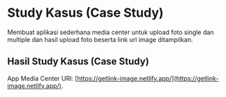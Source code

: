 # Study Kasus (Case Study)
Membuat aplikasi sederhana media center untuk upload foto single dan multiple dan hasil upload foto beserta link url image ditampilkan.

## Hasil Study Kasus (Case Study)
App Media Center URl: [https://getlink-image.netlify.app/](https://getlink-image.netlify.app/).
